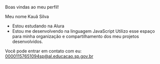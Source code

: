 Boas vindas ao meu perfil!

Meu nome Kauã Silva 

- Estou estudando na Alura
- Estou me desenvolvendo na linguagem JavaScript
Utilizo esse espaço para minha organização e compartilhamento dos meu projetos desenvolvidos.

Você pode entrar em contato com eu:
00001157651094sp@al.educacao.sp.gov.br
